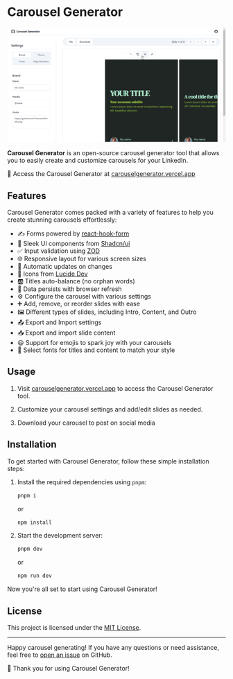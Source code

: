 # Carousel Generator

![Carousel Preview](src/app/opengraph-image.png)

**Carousel Generator** is an open-source carousel generator tool that allows you to easily create and customize carousels for your LinkedIn.

🔗 Access the Carousel Generator at [carouselgenerator.vercel.app](https://carouselgenerator.vercel.app)

## Features

Carousel Generator comes packed with a variety of features to help you create stunning carousels effortlessly:

- ✍️ Forms powered by [react-hook-form](https://react-hook-form.com/)
- 🎨 Sleek UI components from [Shadcn/ui](https://ui.shadcn.com/)
- ✅ Input validation using [ZOD](https://zod.dev/)
- 🌐 Responsive layout for various screen sizes
- 🔄 Automatic updates on changes
- 🍥 Icons from [Lucide Dev](https://lucide.dev/)
- 🆎 Titles auto-balance (no orphan words)
- 💾 Data persists with browser refresh
- ⚙️ Configure the carousel with various settings
- ➕ Add, remove, or reorder slides with ease
- 🖼️ Different types of slides, including Intro, Content, and Outro
- 📤 Export and Import settings
- 📥 Export and import slide content
- 😃 Support for emojis to spark joy with your carousels
- 📝 Select fonts for titles and content to match your style

## Usage

1. Visit [carouselgenerator.vercel.app](https://carouselgenerator.vercel.app) to access the Carousel Generator tool.

2. Customize your carousel settings and add/edit slides as needed.

3. Download your carousel to post on social media

## Installation

To get started with Carousel Generator, follow these simple installation steps:

1. Install the required dependencies using `pnpm`:

   ```bash
   pnpm i
   ```

   or

   ```bash
   npm install
   ```

2. Start the development server:

   ```bash
   pnpm dev
   ```

   or

   ```bash
   npm run dev
   ```

Now you're all set to start using Carousel Generator!

## License

This project is licensed under the [MIT License](LICENSE).

---

Happy carousel generating! If you have any questions or need assistance, feel free to [open an issue](https://github.com/FranciscoMoretti/carousel-generator/issues) on GitHub.

🚀 Thank you for using Carousel Generator!

